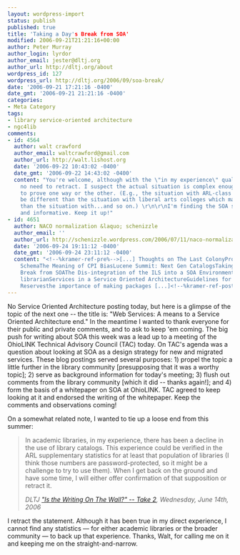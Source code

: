 ```yaml
---
layout: wordpress-import
status: publish
published: true
title: 'Taking a Day's Break from SOA'
modified: 2006-09-21T21:21:16+00:00
author: Peter Murray
author_login: lyrdor
author_email: jester@dltj.org
author_url: http://dltj.org/about
wordpress_id: 127
wordpress_url: http://dltj.org/2006/09/soa-break/
date: '2006-09-21 17:21:16 -0400'
date_gmt: '2006-09-21 21:21:16 -0400'
categories:
- Meta Category
tags:
- library service-oriented architecture
- ngc4lib
comments:
- id: 4564
  author: walt crawford
  author_email: waltcrawford@gmail.com
  author_url: http://walt.lishost.org
  date: '2006-09-22 10:43:02 -0400'
  date_gmt: '2006-09-22 14:43:02 -0400'
  content: "You're welcome, although with the \"in my experience\" qualifier there's
    no need to retract. I suspect the actual situation is complex enough to be difficult
    to prove one way or the other. (E.g., the situation with ARL-class libraries may
    be different than the situation with liberal arts colleges which may be different
    than the situation with...and so on.) \r\n\r\nI'm finding the SOA series fascinating
    and informative. Keep it up!"
- id: 4651
  author: NACO normalization &laquo; schenizzle
  author_email: ''
  author_url: http://schenizzle.wordpress.com/2006/07/11/naco-normalization/
  date: '2006-09-24 19:11:12 -0400'
  date_gmt: '2006-09-24 23:11:12 -0400'
  content: "<!--%kramer-ref-pre%-->[...] Thoughts on The Last ColonyProfiling XML
    SchemaThe Meaning of CPI BiasLucene Summit: Next Gen CatalogsTaking a Day&rsquo;s
    Break from SOAThe Dis-integration of the ILS into a SOA EnvironmentHiring a systems
    librarianServices in a Service Oriented ArchitectureGuidelines for Electronic
    Reservesthe importance of making packages [...]<!--%kramer-ref-post%-->"
---
```

<p>No Service Oriented Architecture posting today, but here is a glimpse of the topic of the next one -- the title is:  "Web Services: A means to a Service Oriented Architecture end."  In the meantime I wanted to thank everyone for their public and private comments, and to ask to keep 'em coming.  The big push for writing about SOA this week was a lead up to a meeting of the OhioLINK Technical Advisory Council (TAC) today.  On TAC's agenda was a question about looking at SOA as a design strategy for new and migrated services.  These blog postings served several purposes:  1) propel the topic a little further in the library community [presupposing that it was a worthy topic]; 2) serve as background information for today's meeting; 3) flush out comments from the library community [which it did -- thanks again!]; and 4) form the basis of a whitepaper on SOA at OhioLINK.  TAC agreed to keep looking at it and endorsed the writing of the whitepaper.  Keep the comments and observations coming!</p>
<p>On a somewhat related note, I wanted to tie up a loose end from this summer:</p>
<blockquote><p>
In academic libraries, in my experience, there has been a decline in the use of library catalogs. This experience could be verified in the ARL supplementary statistics for at least that population of libraries (I think those numbers are password-protected, so it might be a challenge to try to use them). When I get back on the ground and have some time, I will either offer confirmation of that supposition or retract it.</p>
<address>DLTJ <a href="/article/dis-ils-2/">"Is the Writing On The Wall?" -- Take 2</a>, Wednesday, June 14th, 2006</address>
</blockquote>
<p>I retract the statement.  Although it has been true in my direct experience, I cannot find any statistics &mdash; for either academic libraries or the broader community &mdash; to back up that experience.  Thanks, Walt, for calling me on it and keeping me on the straight-and-narrow.</p>
